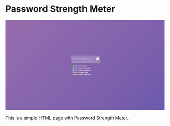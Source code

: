 # Password Strength Meter


![demo.png](demo.png)

This is a simple HTML page with Password Strength Meter. 